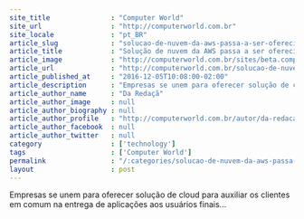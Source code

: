 ```yaml
---
site_title               : "Computer World"
site_url                 : "http://computerworld.com.br"
site_locale              : "pt_BR"
article_slug             : "solucao-de-nuvem-da-aws-passa-a-ser-oferecida-por-riverbed-e-verizon"
article_title            : "Solução de nuvem da AWS passa a ser oferecida por Riverbed e Verizon"
article_image            : "http://computerworld.com.br/sites/beta.computerworld.com.br/files/news_articles/cloud_0.jpg"
article_url              : "http://computerworld.com.br/solucao-de-nuvem-da-aws-passa-ser-oferecida-por-riverbed-e-verizon"
article_published_at     : "2016-12-05T10:08:00-02:00"
article_description      : "Empresas se unem para oferecer solução de cloud para auxiliar os clientes em comum na entrega de aplicações aos usuários finais..."
article_author_name      : "Da Redaçã"
article_author_image     : null
article_author_biography : null
article_author_profile   : "http://computerworld.com.br/autor/da-redacao"
article_author_facebook  : null
article_author_twitter   : null
category                 : ['technology']
tags                     : ['Computer World']
permalink                : "/:categories/solucao-de-nuvem-da-aws-passa-a-ser-oferecida-por-riverbed-e-verizon/"
layout                   : post
---
```


Empresas se unem para oferecer solução de cloud para auxiliar os clientes em comum na entrega de aplicações aos usuários finais...
